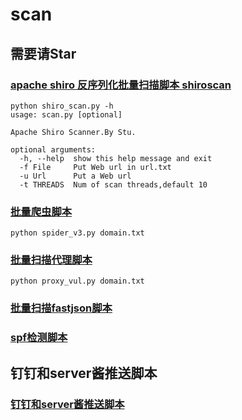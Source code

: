 # scan

## 需要请Star

###  [apache shiro 反序列化批量扫描脚本 shiroscan ](https://github.com/Stu2014/scan/blob/master/shiro_scan.py)
```
python shiro_scan.py -h
usage: scan.py [optional]

Apache Shiro Scanner.By Stu.

optional arguments:
  -h, --help  show this help message and exit
  -f File     Put Web url in url.txt
  -u Url      Put a Web url
  -t THREADS  Num of scan threads,default 10

```
### [批量爬虫脚本](https://github.com/Stu2014/scan/blob/master/spider_v3.py)

```
python spider_v3.py domain.txt
```
### [批量扫描代理脚本](https://github.com/Stu2014/scan/blob/master/proxy_vul.py)

```
python proxy_vul.py domain.txt
```
### [批量扫描fastjson脚本](https://github.com/Stu2014/scan/blob/master/fastjson_rce.py)

### [spf检测脚本](https://github.com/Stu2014/scan/blob/master/spfcheck.py)

## 钉钉和server酱推送脚本


### [钉钉和server酱推送脚本](https://github.com/Stu2014/scan/blob/master/push.py)

